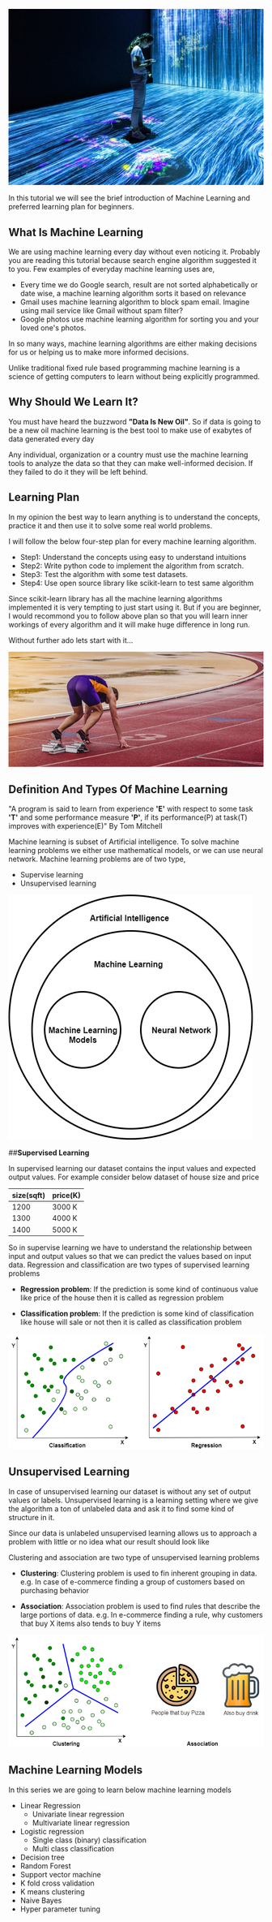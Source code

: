 ![machine_learning_header.png](https://raw.githubusercontent.com/satishgunjal/images/master/Machine_Learning_Header.png) 

In this tutorial we will see the brief introduction of Machine Learning and preferred learning plan for beginners.
  
## **What Is Machine Learning**
 
We are using machine learning every day without even noticing it. Probably you are reading this tutorial because search engine algorithm suggested it to you. Few examples of everyday machine learning uses are,
 
* Every time we do Google search, result are not sorted alphabetically or date wise, a machine learning algorithm sorts it based on relevance
* Gmail uses machine learning algorithm to block spam email. Imagine using mail service like Gmail without spam filter?
* Google photos use machine learning algorithm for sorting you and your loved one's photos.
 
In so many ways, machine learning algorithms are either making decisions for us or helping us to make more informed decisions.
 
Unlike traditional fixed rule based programming machine learning is a science of getting computers to learn without being explicitly programmed.
 
## **Why Should We Learn It?**
 
You must have heard the buzzword **"Data Is New Oil"**. So if data is going to be a new oil machine learning is the best tool to make use of exabytes of data generated every day
 
Any individual, organization or a country must use the machine learning tools to analyze the data so that they can make well-informed decision. If they failed to do it they will be left behind.
 
## **Learning Plan**
 
In my opinion the best way to learn anything is to understand the concepts, practice it and then use it to solve some real world problems.
 
I will follow the below four-step plan for every machine learning algorithm. 
* Step1: Understand the concepts using easy to understand intuitions 
* Step2: Write python code to implement the algorithm from scratch. 
* Step3: Test the algorithm with some test datasets.
* Step4: Use open source library like scikit-learn to test same algorithm
 
Since scikit-learn library has all the machine learning algorithms implemented it is very tempting to just start using it. But if you are beginner, I would recommond you to follow above plan so that you will learn inner workings of every algorithm and it will make huge difference in long run.

Without further ado lets start with it...
 
![fresh_start.png](https://github.com/satishgunjal/images/blob/master/fresh_start2.png?raw=true)
 
## **Definition And Types Of Machine Learning**
 
"A program is said to learn from experience **'E'** with respect to some task **'T'**  and some performance measure **'P'**, if its performance(P) at task(T) improves with experience(E)"  By Tom Mitchell
 
Machine learning is subset of Artificial intelligence. To solve machine learning problems we either use mathematical models, or we can use neural network. Machine learning problems are of two type,
* Supervise learning
* Unsupervised learning
 
![machine_learning_venn.png](https://github.com/satishgunjal/images/blob/master/Machine_Learning_Venn.png?raw=true)
 
##**Supervised Learning**
 
In supervised learning our dataset contains the input values and expected output values. For example consider below dataset of house size and price
 
size(sqft) | price(K)
--- | ---
1200 | 3000 K
1300 | 4000 K
1400 | 5000 K
 
So in supervise learning we have to understand the relationship between input and output values so that we can predict the values based on input data.
Regression and classification are two types of supervised learning problems
* **Regression problem**: If the prediction is some kind of continuous value like price of the house then it is called as regression problem
 
* **Classification problem**: If the prediction is some kind of classification like house will sale or not then it is called as classification problem
 
![regression_vs_classification.png](https://github.com/satishgunjal/images/blob/master/Regression_vs_Classification.png?raw=true)
 
## **Unsupervised Learning**
 
In case of unsupervised learning our dataset is without any set of output values or labels. Unsupervised learning is a learning setting where we give the algorithm a ton of unlabeled data and ask it to find some kind of structure in it.
 
Since our data is unlabeled unsupervised learning allows us to approach a problem with little or no idea what our result should look like
 
Clustering and association are two type of unsupervised learning problems
 
* **Clustering**: Clustering problem is used to fin inherent grouping in data. e.g. In case of e-commerce finding a group of customers based on purchasing behavior
 
* **Association**: Association problem is used to find rules that describe the large portions of data. e.g. In e-commerce finding a rule, why customers that buy X items also tends to buy Y items

 
![clustering_vs_association.png](https://github.com/satishgunjal/images/blob/master/clustering_vs_association.png?raw=true)

 
## **Machine Learning Models**
 
In this series we are going to learn below machine learning models
 
* Linear Regression
  - Univariate linear regression
  - Multivariate linear regression
* Logistic regression
  - Single class (binary) classification
  - Multi class classification
* Decision tree
* Random Forest
* Support vector machine
* K fold cross validation
* K means clustering
* Naive Bayes
* Hyper parameter tuning
